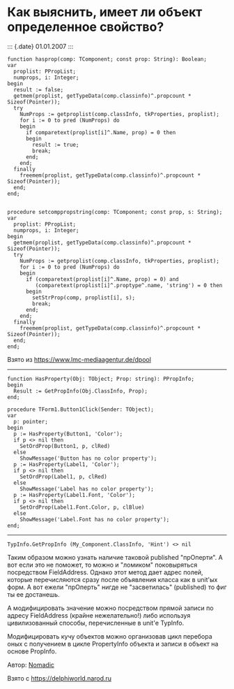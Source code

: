 Как выяснить, имеет ли объект определенное свойство?
====================================================

::: {.date}
01.01.2007
:::

    function hasprop(comp: TComponent; const prop: String): Boolean;
    var
      proplist: PPropList;
      numprops, i: Integer;
    begin
      result := false;
      getmem(proplist, getTypeData(comp.classinfo)^.propcount * Sizeof(Pointer));
      try
        NumProps := getproplist(comp.classInfo, tkProperties, proplist);
        for i := 0 to pred (NumProps) do
        begin
          if comparetext(proplist[i]^.Name, prop) = 0 then
          begin
            result := true;
            break;
          end;
        end;
      finally
        freemem(proplist, getTypeData(comp.classinfo)^.propcount * Sizeof(Pointer));
      end;
    end;
     
     
    procedure setcomppropstring(comp: TComponent; const prop, s: String);
    var
      proplist: PPropList;
      numprops, i: Integer;
    begin
      getmem(proplist, getTypeData(comp.classinfo)^.propcount * Sizeof(Pointer));
      try
        NumProps := getproplist(comp.classInfo, tkProperties, proplist);
        for i := 0 to pred (NumProps) do
        begin
          if (comparetext(proplist[i]^.Name, prop) = 0) and
             (comparetext(proplist[i]^.proptype^.name, 'string') = 0 then
          begin
            setStrProp(comp, proplist[i], s);
            break;
          end;
        end;
      finally
        freemem(proplist, getTypeData(comp.classinfo)^.propcount * Sizeof(Pointer));
      end;
    end;

Взято из <https://www.lmc-mediaagentur.de/dpool>

------------------------------------------------------------------------

    function HasProperty(Obj: TObject; Prop: string): PPropInfo;
    begin
      Result := GetPropInfo(Obj.ClassInfo, Prop);
    end;
     
    procedure TForm1.Button1Click(Sender: TObject);
    var
      p: pointer;
    begin
      p := HasProperty(Button1, 'Color');
      if p <> nil then
        SetOrdProp(Button1, p, clRed)
      else
        ShowMessage('Button has no color property');
      p := HasProperty(Label1, 'Color');
      if p <> nil then
        SetOrdProp(Label1, p, clRed)
      else
        ShowMessage('Label has no color property');
      p := HasProperty(Label1.Font, 'Color');
      if p <> nil then
        SetOrdProp(Label1.Font.Color, p, clBlue)
      else
        ShowMessage('Label.Font has no color property');
    end;

------------------------------------------------------------------------

    TypInfo.GetPropInfo (My_Component.ClassInfo, 'Hint') <> nil 

Таким образом можно узнать наличие таковой published \"прОперти\". А вот
если это не поможет, то можно и \"ломиком\" поковыряться посредством
FieldAddress. Однако этот метод дает адрес полей, которые перечисляются
сразу после объявления класса как в unit\'ых форм. А вот ежели
\"прОперть\" нигде не \"засветилась\" (published) то фиг ты ее
достанешь.

А модифицировать значение можно посредством прямой записи по адресу
FieldAddress (крайне нежелательно!) либо используя цивилизованный
способы, перечисленные в unit\'е TypInfo.

Модифицировать кучу объектов можно организовав цикл перебора оных с
получением в цикле PropertyInfo объекта и записи в объект на основе
PropInfo.

Автор: [Nomadic](mailto:Nomadic@newmail.ru)

Взято с <https://delphiworld.narod.ru>
